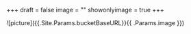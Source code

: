 +++
draft = false
image = ""
showonlyimage = true
+++

<!--more-->
![picture]({{.Site.Params.bucketBaseURL}}{{ .Params.image }})
